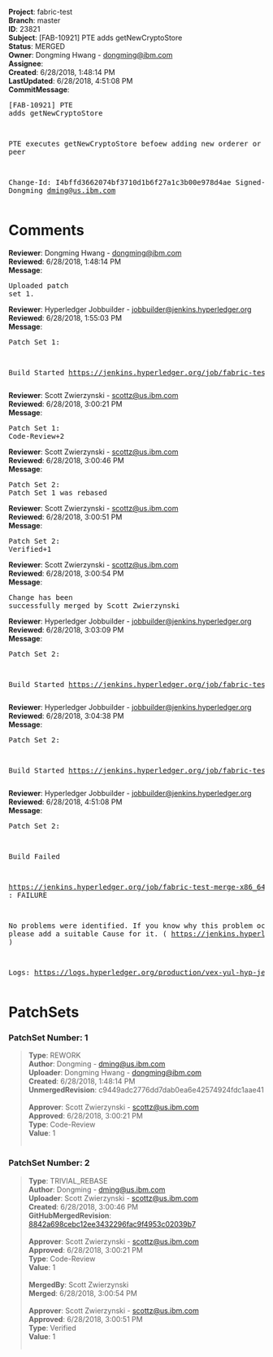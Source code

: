 <strong>Project</strong>: fabric-test<br><strong>Branch</strong>: master<br><strong>ID</strong>: 23821<br><strong>Subject</strong>: [FAB-10921] PTE adds getNewCryptoStore<br><strong>Status</strong>: MERGED<br><strong>Owner</strong>: Dongming Hwang - dongming@ibm.com<br><strong>Assignee</strong>:<br><strong>Created</strong>: 6/28/2018, 1:48:14 PM<br><strong>LastUpdated</strong>: 6/28/2018, 4:51:08 PM<br><strong>CommitMessage</strong>:<br><pre>[FAB-10921] PTE adds getNewCryptoStore

PTE executes getNewCryptoStore befoew adding
new orderer or new peer

Change-Id: I4bffd3662074bf3710d1b6f27a1c3b00e978d4ae
Signed-off-by: Dongming <dming@us.ibm.com>
</pre><h1>Comments</h1><strong>Reviewer</strong>: Dongming Hwang - dongming@ibm.com<br><strong>Reviewed</strong>: 6/28/2018, 1:48:14 PM<br><strong>Message</strong>: <pre>Uploaded patch set 1.</pre><strong>Reviewer</strong>: Hyperledger Jobbuilder - jobbuilder@jenkins.hyperledger.org<br><strong>Reviewed</strong>: 6/28/2018, 1:55:03 PM<br><strong>Message</strong>: <pre>Patch Set 1:

Build Started https://jenkins.hyperledger.org/job/fabric-test-verify-x86_64/1510/</pre><strong>Reviewer</strong>: Scott Zwierzynski - scottz@us.ibm.com<br><strong>Reviewed</strong>: 6/28/2018, 3:00:21 PM<br><strong>Message</strong>: <pre>Patch Set 1: Code-Review+2</pre><strong>Reviewer</strong>: Scott Zwierzynski - scottz@us.ibm.com<br><strong>Reviewed</strong>: 6/28/2018, 3:00:46 PM<br><strong>Message</strong>: <pre>Patch Set 2: Patch Set 1 was rebased</pre><strong>Reviewer</strong>: Scott Zwierzynski - scottz@us.ibm.com<br><strong>Reviewed</strong>: 6/28/2018, 3:00:51 PM<br><strong>Message</strong>: <pre>Patch Set 2: Verified+1</pre><strong>Reviewer</strong>: Scott Zwierzynski - scottz@us.ibm.com<br><strong>Reviewed</strong>: 6/28/2018, 3:00:54 PM<br><strong>Message</strong>: <pre>Change has been successfully merged by Scott Zwierzynski</pre><strong>Reviewer</strong>: Hyperledger Jobbuilder - jobbuilder@jenkins.hyperledger.org<br><strong>Reviewed</strong>: 6/28/2018, 3:03:09 PM<br><strong>Message</strong>: <pre>Patch Set 2:

Build Started https://jenkins.hyperledger.org/job/fabric-test-verify-x86_64/1512/</pre><strong>Reviewer</strong>: Hyperledger Jobbuilder - jobbuilder@jenkins.hyperledger.org<br><strong>Reviewed</strong>: 6/28/2018, 3:04:38 PM<br><strong>Message</strong>: <pre>Patch Set 2:

Build Started https://jenkins.hyperledger.org/job/fabric-test-merge-x86_64/355/</pre><strong>Reviewer</strong>: Hyperledger Jobbuilder - jobbuilder@jenkins.hyperledger.org<br><strong>Reviewed</strong>: 6/28/2018, 4:51:08 PM<br><strong>Message</strong>: <pre>Patch Set 2:

Build Failed 

https://jenkins.hyperledger.org/job/fabric-test-merge-x86_64/355/ : FAILURE

No problems were identified. If you know why this problem occurred, please add a suitable Cause for it. ( https://jenkins.hyperledger.org/job/fabric-test-merge-x86_64/355/ )

Logs: https://logs.hyperledger.org/production/vex-yul-hyp-jenkins-3/fabric-test-merge-x86_64/355</pre><h1>PatchSets</h1><h3>PatchSet Number: 1</h3><blockquote><strong>Type</strong>: REWORK<br><strong>Author</strong>: Dongming - dming@us.ibm.com<br><strong>Uploader</strong>: Dongming Hwang - dongming@ibm.com<br><strong>Created</strong>: 6/28/2018, 1:48:14 PM<br><strong>UnmergedRevision</strong>: c9449adc2776dd7dab0ea6e42574924fdc1aae41<br><br><strong>Approver</strong>: Scott Zwierzynski - scottz@us.ibm.com<br><strong>Approved</strong>: 6/28/2018, 3:00:21 PM<br><strong>Type</strong>: Code-Review<br><strong>Value</strong>: 1<br><br></blockquote><h3>PatchSet Number: 2</h3><blockquote><strong>Type</strong>: TRIVIAL_REBASE<br><strong>Author</strong>: Dongming - dming@us.ibm.com<br><strong>Uploader</strong>: Scott Zwierzynski - scottz@us.ibm.com<br><strong>Created</strong>: 6/28/2018, 3:00:46 PM<br><strong>GitHubMergedRevision</strong>: [8842a698cebc12ee3432296fac9f4953c02039b7](https://github.com/hyperledger/fabric-test/commit/8842a698cebc12ee3432296fac9f4953c02039b7)<br><br><strong>Approver</strong>: Scott Zwierzynski - scottz@us.ibm.com<br><strong>Approved</strong>: 6/28/2018, 3:00:21 PM<br><strong>Type</strong>: Code-Review<br><strong>Value</strong>: 1<br><br><strong>MergedBy</strong>: Scott Zwierzynski<br><strong>Merged</strong>: 6/28/2018, 3:00:54 PM<br><br><strong>Approver</strong>: Scott Zwierzynski - scottz@us.ibm.com<br><strong>Approved</strong>: 6/28/2018, 3:00:51 PM<br><strong>Type</strong>: Verified<br><strong>Value</strong>: 1<br><br></blockquote>